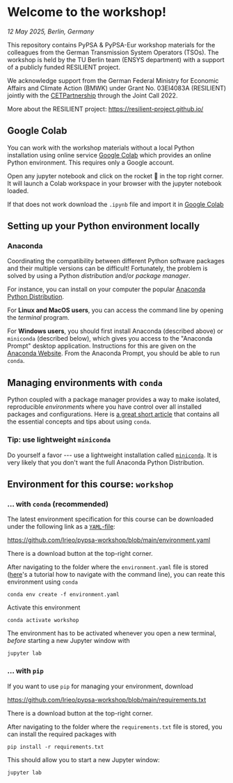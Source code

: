 # Welcome to the workshop!
*12 May 2025, Berlin, Germany*

This repository contains PyPSA & PyPSA-Eur workshop materials for the colleagues from the German Transmission System Operators (TSOs).
The workshop is held by the TU Berlin team (ENSYS department) with a support of a publicly funded RESILIENT project.

We acknowledge support from the German Federal Ministry for Economic Affairs and Climate Action (BMWK) under Grant No. 03EI4083A (RESILIENT) jointly with the [CETPartnership](https://cetpartnership.eu/) through the Joint Call 2022.

More about the RESILIENT project: https://resilient-project.github.io/

## Google Colab

You can work with the workshop materials without a local Python installation using online service [Google Colab](https://colab.google) which provides an online Python environment. This requires only a Google account.

Open any jupyter notebook and click on the rocket 🚀 in the top right corner. It will launch a Colab workspace in your browser with the jupyter notebook loaded.

If that does not work download the `.ipynb` file and import it in [Google Colab](https://colab.research.google.com/)


## Setting up your Python environment locally

### Anaconda

Coordinating the compatibility between different Python software packages and
their multiple versions can be difficult! Fortunately, the problem is solved by
using a Python _distribution_ and/or _package manager_.

For instance, you can install on your computer the popular [Anaconda Python
Distribution](https://www.anaconda.com/download/).

For **Linux and MacOS users**, you can access the command line by opening the
_terminal_ program.

For **Windows users**, you should first install Anaconda (described above) or
`miniconda` (described below), which gives you access to the "Anaconda Prompt"
desktop application. Instructions for this are given on the [Anaconda
Website](https://docs.anaconda.com/anaconda/user-guide/getting-started/#write-a-python-program-using-anaconda-prompt-or-terminal).
From the Anaconda Prompt, you should be able to run `conda`.

## Managing environments with `conda`

Python coupled with a package manager provides a way to make isolated,
reproducible _environments_ where you have control over all installed packages
and configurations. Here is [a great short article](https://medium.com/data-science/conda-essential-concepts-and-tricks-e478ed53b5b) that contains all the essential concepts and tips about using `conda`.

### Tip: use lightweight `miniconda`

Do yourself a favor --- use a lightweight installation called
[`miniconda`](https://docs.conda.io/en/latest/miniconda.html). It is very likely that you don't want the full Anaconda Python Distribution.


## Environment for this course: `workshop`

### ... with `conda` (recommended)

The latest environment specification for this course can be downloaded under the following link as a [`YAML`-file](https://en.wikipedia.org/wiki/YAML):

https://github.com/Irieo/pypsa-workshop/blob/main/environment.yaml

There is a download button at the top-right corner.

After navigating to the folder where the `environment.yaml` file is stored ([here](https://tutorials.codebar.io/command-line/introduction/tutorial.html)'s a tutorial how to navigate with the command line),
you can reate this environment using `conda`

    conda env create -f environment.yaml

Activate this environment

    conda activate workshop

The environment has to be activated whenever you open a new terminal,
*before* starting a new Jupyter window with

    jupyter lab

### ... with `pip`

If you want to use `pip` for managing your environment, download

https://github.com/Irieo/pypsa-workshop/blob/main/requirements.txt

There is a download button at the top-right corner.

After navigating to the folder where the `requirements.txt` file is stored,
you can install the required packages with

    pip install -r requirements.txt

This should allow you to start a new Jupyter window:

    jupyter lab
